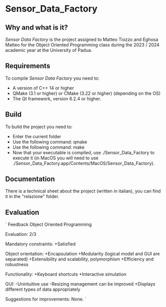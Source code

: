 # Sensor_Data_Factory

## Why and what is it?

_Sensor Data Factory_ is the project assigned to Matteo Tiozzo and Eghosa Matteo for the Object Oriented Programming class during the 2023 / 2024 academic year at the University of Padua.

## Requirements

To compile _Sensor Data Factory_ you need to:

- A version of C++ 14 or higher
- QMake (3.1 or higher) or CMake (3.22 or higher) (depending on the OS)
- The Qt framework, version 6.2.4 or higher.

## Build

To build the project you need to:

- Enter the current folder
- Use the following command: qmake
- Use the following command: make
- Now that your executable is compiled, use ./Sensor_Data_Factory to execute it (in MacOS you will need to use ./Sensor_Data_Factory.app/Contents/MacOS/Sensor_Data_Factory).

## Documentation

There is a technical sheet about the project (written in italian), you can find it in the "relazione" folder.

## Evaluation

`
Feedback Object Oriented Programming

Evaluation: 2/3

Mandatory constraints:
+Satisfied

Object orientation:
+Encapsulation
+Modularity (logical model and GUI are separated)
+Extensibility and scalability, polymorphism
+Efficiency and robustness

Functionality:
+Keyboard shortcuts
+Interactive simulation

GUI:
-Unintuitive use
-Resizing management can be improved
+Displays different types of data appropriately

Suggestions for improvements:
None.
`
